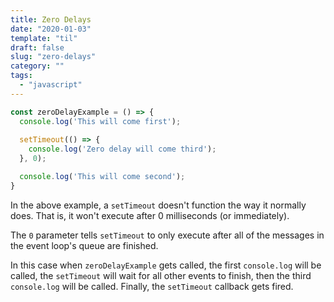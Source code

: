 ```yaml
---
title: Zero Delays
date: "2020-01-03"
template: "til"
draft: false
slug: "zero-delays"
category: ""
tags:
  - "javascript"
---
```


```js
const zeroDelayExample = () => {
  console.log('This will come first');
  
  setTimeout(() => {
    console.log('Zero delay will come third');
  }, 0);

  console.log('This will come second');
}  
```

In the above example, a `setTimeout` doesn't function the way it normally does. That is, it won't execute after 0 milliseconds (or immediately). 

The `0` parameter tells `setTimeout` to only execute after all of the messages in the event loop's queue are finished. 

In this case when `zeroDelayExample` gets called, the first `console.log` will be called, the `setTimeout` will wait for all other events to finish, then the third `console.log` will be called. Finally, the `setTimeout` callback
gets fired. 
